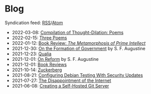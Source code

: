 # Blog

Syndication feed: [RSS](rss.xml)/[Atom](atom.xml)

* 2022-03-08: [Compilation of Thought-Dilation: Poems](blog-thought-dilations.html)
* 2022-02-15: [Three Poems](blog-three-poems.html)
* 2022-01-12: [Book Review: *The Metamorphosis of Prime Intellect*](blog-mopi.html)
* 2021-12-30: [On the Formation of Government](blog-govt-formation.html) by S. F. Augustine
* 2021-12-23: [Qualia](blog-qualia.html)
* 2021-12-01: [On Reform](blog-reform.html) by S. F. Augustine
* 2021-12-01: [Book Reviews](blog-book-reviews.html)
* 2021-10-14: [Zuckerberg](blog-zuckerberg.html)
* 2021-08-21: [Configuring Debian Testing With Security Updates](blog-debian.html)
* 2021-07-27: [The Disappointment of the Internet](blog-internet.html)
* 2021-06-08: [Creating a Self-Hosted Git Server](blog-git-server.html)
